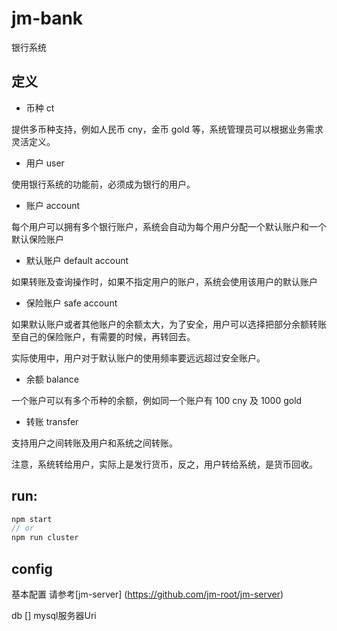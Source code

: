 # jm-bank

银行系统

## 定义

- 币种 ct

提供多币种支持，例如人民币 cny，金币 gold 等，系统管理员可以根据业务需求灵活定义。

- 用户 user

使用银行系统的功能前，必须成为银行的用户。

- 账户 account

每个用户可以拥有多个银行账户，系统会自动为每个用户分配一个默认账户和一个默认保险账户

- 默认账户 default account

如果转账及查询操作时，如果不指定用户的账户，系统会使用该用户的默认账户

- 保险账户 safe account

如果默认账户或者其他账户的余额太大，为了安全，用户可以选择把部分余额转账至自己的保险账户，有需要的时候，再转回去。

实际使用中，用户对于默认账户的使用频率要远远超过安全账户。

- 余额 balance

一个账户可以有多个币种的余额，例如同一个账户有 100 cny 及 1000 gold

- 转账 transfer

支持用户之间转账及用户和系统之间转账。

注意，系统转给用户，实际上是发行货币，反之，用户转给系统，是货币回收。


## run:

```javascript
npm start
// or
npm run cluster
```

## config

基本配置 请参考[jm-server] (https://github.com/jm-root/jm-server)

db [] mysql服务器Uri
